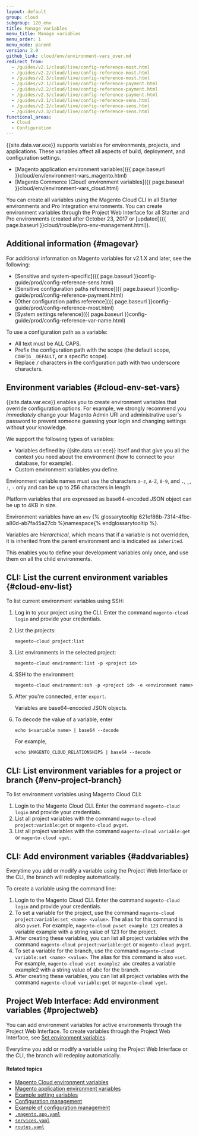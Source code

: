 ```yaml
---
layout: default
group: cloud
subgroup: 120_env
title: Manage variables
menu_title: Manage variables
menu_order: 1
menu_node: parent
version: 2.0
github_link: cloud/env/environment-vars_over.md
redirect_from:
  - /guides/v2.1/cloud/live/config-reference-most.html
  - /guides/v2.2/cloud/live/config-reference-most.html
  - /guides/v2.3/cloud/live/config-reference-most.html
  - /guides/v2.1/cloud/live/config-reference-payment.html
  - /guides/v2.2/cloud/live/config-reference-payment.html
  - /guides/v2.3/cloud/live/config-reference-payment.html
  - /guides/v2.1/cloud/live/config-reference-sens.html
  - /guides/v2.2/cloud/live/config-reference-sens.html
  - /guides/v2.3/cloud/live/config-reference-sens.html
functional_areas:
  - Cloud
  - Configuration
---
```


{{site.data.var.ece}} supports variables for environments, projects, and applications. These variables affect all aspects of build, deployment, and configuration settings.

* [Magento application environment variables]({{ page.baseurl }}cloud/env/environment-vars_magento.html)
* [Magento Commerce (Cloud) environment variables]({{ page.baseurl }}cloud/env/environment-vars_cloud.html)

You can create all variables using the Magento Cloud CLI in all Starter environments and Pro Integration environments. You can create environment variables through the Project Web Interface for all Starter and Pro environments (created after October 23, 2017 or [updated]({{ page.baseurl }}cloud/trouble/pro-env-management.html)).

## Additional information {#magevar}
For additional information on Magento variables for v2.1.X and later, see the following:

* [Sensitive and system-specific]({{ page.baseurl }}config-guide/prod/config-reference-sens.html)
* [Sensitive configuration paths reference]({{ page.baseurl }}config-guide/prod/config-reference-payment.html)
* [Other configuration paths reference]({{ page.baseurl }}config-guide/prod/config-reference-most.html)
* [System settings reference]({{ page.baseurl }}config-guide/prod/config-reference-var-name.html)

To use a configuration path as a variable:

*	All text must be ALL CAPS.
*	Prefix the configuration path with the scope (the default scope, `CONFIG__DEFAULT`, or a specific scope).
*	Replace `/` characters in the configuration path with two underscore characters.

## Environment variables {#cloud-env-set-vars}
{{site.data.var.ece}} enables you to create environment variables that override configuration options. For example, we strongly recommend you *immediately* change your Magento Admin URI and administrative user's password to prevent someone guessing your login and changing settings without your knowledge.

We support the following types of variables:

*   Variables defined by {{site.data.var.ece}} itself
and that give you all the context you need about the environment (how to
connect to your database, for example).
*   Custom environment variables you define.

Environment variable names must use the characters `a-z`, `A-Z`, `0-9`, and `.`, `_`, `:`, `-` only and can be up to 256 characters in length.

Platform variables that are expressed as base64-encoded JSON object can be up to 4KB in size.

Environment variables have an `env` {% glossarytooltip 621ef86b-7314-4fbc-a80d-ab7fa45a27cb %}namespace{% endglossarytooltip %}.

<div class="bs-callout bs-callout-info" id="info">
  <p>Variables are <em>hierarchical</em>, which means that if a variable is not overridden, it is inherited from the parent environment and is indicated as <code>inherited</code>.</p>
<p>This enables you to define your development variables only once, and use them on all the child environments.</p>
</div>

## CLI: List the current environment variables {#cloud-env-list}
To list current environment variables using SSH:

1.	Log in to your project using the CLI. Enter the command `magento-cloud login` and provide your credentials.
2.	List the projects:

		magento-cloud project:list
3.	List environments in the selected project:

		magento-cloud environment:list -p <project id>
4.	SSH to the environment:

		magento-cloud environment:ssh -p <project id> -e <environment name>
5.	After you're connected, enter `export`.

	Variables are base64-encoded JSON objects.

6.	To decode the value of a variable, enter

		echo $<variable name> | base64 --decode

	For example,

		echo $MAGENTO_CLOUD_RELATIONSHIPS | base64 --decode

## CLI: List environment variables for a project or branch {#env-project-branch}
To list environment variables using Magento Cloud CLI:

1. Login to the Magento Cloud CLI. Enter the command `magento-cloud login` and provide your credentials.
2. List all project variables with the command `magento-cloud project:variable:get` or `magento-cloud pvget`.
3. List all project variables with the command `magento-cloud variable:get` or `magento-cloud vget`.

## CLI: Add environment variables {#addvariables}

<div class="bs-callout bs-callout-warning" markdown="1">
Everytime you add or modify a variable using the Project Web Interface or the CLI, the branch will redeploy automatically.
</div>

To create a variable using the command line:

1. Login to the Magento Cloud CLI. Enter the command `magento-cloud login` and provide your credentials.
2. To set a variable for the project, use the command `magento-cloud project:variable:set <name> <value>`. The alias for this command is also `pvset`. For example, `magento-cloud pvset example 123` creates a variable example with a string value of 123 for the project.
3. After creating these variables, you can list all project variables with the command `magento-cloud project:variable:get` or `magento-cloud pvget`.
4. To set a variable for the branch, use the command `magento-cloud variable:set <name> <value>`. The alias for this command is also `vset`. For example, `magento-cloud vset example2 abc` creates a variable example2 with a string value of abc for the branch.
5. After creating these variables, you can list all project variables with the command `magento-cloud variable:get` or `magento-cloud vget`.

## Project Web Interface: Add environment variables {#projectweb}
You can add environment variables for active environments through the Project Web Interface. To create variables through the Project Web Interface, see [Set environment variables]({{page.baseurl}}cloud/project/project-webint-basic.html#project-conf-env-var).

<div class="bs-callout bs-callout-warning" markdown="1">
Everytime you add or modify a variable using the Project Web Interface or the CLI, the branch will redeploy automatically.
</div>

#### Related topics
* [Magento Cloud environment variables]({{page.baseurl}}cloud/env/environment-vars_cloud.html)
* [Magento application environment variables]({{page.baseurl}}cloud/env/environment-vars_magento.html)
* [Example setting variables]({{page.baseurl}}cloud/env/set-variables.html)
* [Configuration management]({{page.baseurl}}cloud/live/sens-data-over.html)
*	[Example of configuration management]({{page.baseurl}}cloud/live/sens-data-initial.html)
* [`.magento.app.yaml`]({{page.baseurl}}cloud/project/project-conf-files_magento-app.html)
* [`services.yaml`]({{page.baseurl}}cloud/project/project-conf-files_services.html)
*	[`routes.yaml`]({{page.baseurl}}cloud/project/project-conf-files_routes.html)
